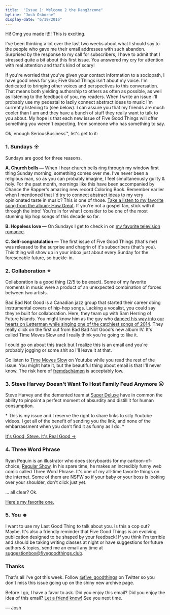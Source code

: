 ```yaml
---
title:  "Issue 1: Welcome 2 the Dang3rzone"
byline: "Josh Osborne"
display-date: "6/19/2016"
---
```

Hi! Omg you made it!!! This is exciting.

I've been thinking a lot over the last two weeks about what I should say to the people who gave me their email addresses with such abandon. Surprised by the response to my call for subscribers, I have to admit that I stressed quite a bit about this first issue. You answered my cry for attention with real attention and that's kind of scary!

<!--break-->

If you're worried that you've given your contact information to a sociopath, I have good news for you; Five Good Things isn't about my voice. I'm dedicated to bringing other voices and perspectives to this conversation. That means both yielding authorship to others as often as possible, as well as listening to the feedback of you, my readers. When I write an issue I'll probably use my pedestal to lazily connect abstract ideas to music I'm currently listening to (see below). I can assure you that my friends are much cooler than I am and they have a bunch of stuff they really want to talk to you about. My hope is that each new issue of Five Good Things will offer something you weren't expecting, from someone who has something to say.

Ok, enough SeriousBusiness™, let's get to it:

### 1. Sundays ☀

Sundays are good for three reasons.

**A. Church bells —** When I hear church bells ring through my window first thing Sunday morning, something comes over me. I’ve never been a religious man, so as you can probably imagine, I feel simultaneously guilty & holy. For the past month, mornings like this have been accompanied by Chance the Rapper's amazing new record Coloring Book. Remember earlier when I mentioned that I'd try to connect abstract ideas to my very opinionated taste in music? This is one of those. [Take a listen to my favorite song from the album; How Great](https://www.youtube.com/watch?v=HGmgLiU28us "How Great by Chance The Rapper on Youtube"). If you're not a gospel fan, stick with it through the intro! You're in for what I consider to be one of the most stunning hip hop songs of this decade so far.

**B. Hopeless love —** On Sundays I get to check in on [my favorite television romance](https://2.bp.blogspot.com/-RmxG5hRq2_Y/VzpecDO8isI/AAAAAAAAAcc/bAfEH_TlOCk5wlIlOZTPR3gH3SvBp_xiwCKgB/s1600/BrienneXTormund.jpg "heart-eyes-emoji").

**C. Self-congratulation —** The first issue of Five Good Things (that's me) was released to the surprise and chagrin of it's subscribers (that's you). This thing will show up in your inbox just about every Sunday for the foreseeable future, so buckle-in.


### 2. Collaboration ⚭

Collaboration is a good thing (2/5 to be exact). Some of my favorite moments in music were a product of an unexpected combination of forces between two artists.

Bad Bad Not Good is a Canadian jazz group that started their career doing instrumental covers of hip-hop songs. Lacking a vocalist, you could say they're built for collaboration. Here, they team up with Sam Herring of Future Islands. You might know him as the guy who [danced his way into our hearts on Letterman while singing one of the catchiest songs of 2014](https://www.youtube.com/watch?v=GK4lD3Uf8_o "Seasons by Future Islands on Youtube"). They really click on the first cut from Bad Bad Not Good's new album IV. It's called Time Moves Slow and I really think you're going to like it.

I could go on about this track but I realize this is an email and you're probably jogging or some shit so I'll leave it at that.

<div class="footnote">Go listen to <a href="https://www.youtube.com/watch?v=5zmIrFDksUM">Time Moves Slow</a> on Youtube while you read the rest of the issue. You might hate it, but the beautiful thing about email is that I'll never know. The risk here of <a href="http://www.germany.info/Vertretung/usa/en/__pr/GIC/TWIG__WoW/2013/41-fremdsch_C3_A4men.html">fremdschämen</a> is acceptably low.</div>

### 3. Steve Harvey Doesn't Want To Host Family Feud Anymore ☹

Steve Harvey and the demented team at [Super Deluxe](http://www.superdeluxe.com "Super Deluxe's website") have in common the ability to pinpoint a perfect moment of absurdity and distill it for human consumption.

&#42; This is my issue and I reserve the right to share links to silly Youtube videos. I get all of the benefit of sending you the link, and none of the embarrassment when you don't find it as funny as I do. &#42;

[It's Good, Steve. It's Real Good →](https://www.youtube.com/watch?v=ZIwAyvoGLu0 "Steve Harvey Doesn't Want To Host Family Feud Anymore on Youtube")


### 4. Three Word Phrase

Ryan Pequin is an illustrator who does storyboards for my cartoon-of-choice, [Regular Show](https://www.youtube.com/watch?v=uDge3-JsJ0A "Regular Show on Youtube"). In his spare time, he makes an incredibly funny web comic called Three Word Phrase. It's one of my all-time favorite things on the internet. Some of them are NSFW so if your baby or your boss is looking over your shoulder, don't click just yet.

... all clear? Ok.

[Here's my favorite one.](http://threewordphrase.com/bath.htm "Three Word Phrase")

### 5. You ☻

I want to use my Last Good Thing to talk about you. Is this a cop out? Maybe. It's also a friendly reminder that Five Good Things is an evolving publication designed to be shaped by your feedback! If you think I'm terrible and should be taking writing classes at night or have suggestions for future authors & topics, send me an email any time at [suggestionbox@fivegoodthings.club](mailto:suggestionbox@fivegoodthings.club "Email our suggestion box").

### Thanks
That's all I've got this week. Follow [@five_goodthings](http://www.twitter.com/five_goodthings "Five Good Things on Twitter") on Twitter so you don't miss this issue going up on the shiny new archive page.

Before I go, I have a favor to ask. Did you enjoy this email? Did you enjoy the idea of this email? [Let a friend know!](https://twitter.com/intent/tweet?text=Insert%20your%20message%20of%20devotion%20and%20appreciation%20here.%20%40five_goodthings%20fivegoodthings.club&source=clicktotweet&related=clicktotweet "Click this link to tweet about Five Good Things") See you next time.

— Josh
